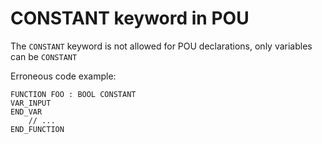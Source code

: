 # CONSTANT keyword in POU

The `CONSTANT` keyword is not allowed for POU declarations, only variables can be `CONSTANT`

Erroneous code example:
```iecst
FUNCTION FOO : BOOL CONSTANT 
VAR_INPUT
END_VAR
    // ...
END_FUNCTION
```